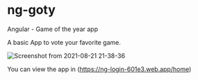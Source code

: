 # ng-goty


Angular - Game of the year app

A basic App to vote your favorite game.

![Screenshot from 2021-08-21 21-38-36](https://user-images.githubusercontent.com/52500170/130340128-14a752fe-ead3-431a-9f46-811513016a2e.png)


You can view the app in (https://ng-login-601e3.web.app/home)

